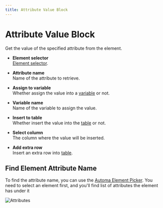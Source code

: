 ```yaml
---
title: Attribute Value Block
---
```


# Attribute Value Block

Get the value of the specified attribute from the element.

- **Element selector** <br>
	[Element selector](../workflow/element-selector.md).

- **Attribute name** <br>
	Name of the attribute to retrieve.

- **Assign to variable** <br>
	Whether assign the value into a [variable](../workflow/variables.md) or not.

- **Variable name** <br>
	Name of the variable to assign the value.

- **Insert to table** <br>
	Whether insert the value into the [table](../workflow/table.md) or not.

- **Select column** <br>
	The column where the value will be inserted.

- **Add extra row** <br>
	Insert an extra row into [table](../workflow/table.md).

## Find Element Attribute Name

To find the attribute name, you can use the [Automa Element Picker](../workflow/element-selector.md#generating-selector). You need to select an element first, and you'll find list of attributes the element has under it

![Attributes](https://s3.ap-southeast-1.amazonaws.com/automa-pub/i/2024/12/02/18cqs4-za.png)

<!--@include: ../parts/blocks-interaction-note.md-->